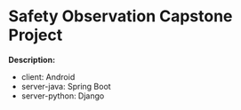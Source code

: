 # Safety Observation Capstone Project
**Description:**<br />
- client: Android<br />
- server-java: Spring Boot<br />
- server-python: Django<br />
